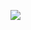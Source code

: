 ![](https://www.nta.go.jp/tmp/0a88810b-0b62-4bfb-8d02-50f8a2ceafdb/images/d928f0127d782c1976edfd9a9438e71393cfeffe00e900d38950fa04fb06f48b.jpg)